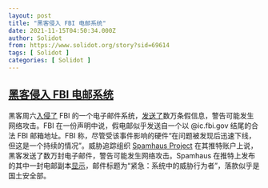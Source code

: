 ```yaml
---
layout: post
title: "黑客侵入 FBI 电邮系统"
date: 2021-11-15T04:50:34.000Z
author: Solidot
from: https://www.solidot.org/story?sid=69614
tags: [ Solidot ]
categories: [ Solidot ]
---
```

<!--1636951834000-->
[黑客侵入 FBI 电邮系统](https://www.solidot.org/story?sid=69614)
------

<div>
黑客周六<a href="https://www.theverge.com/2021/11/14/22781341/fbi-email-system-hacked-fake-cybersecurity-warnings">入侵了</a> FBI 的一个电子邮件系统，<a href="https://cn.reuters.com/article/usfbi-mail-hacking-accident-1115-idCNKBS2I003D?il=0" target="_blank">发送了</a>数万条假信息，警告可能发生网络攻击。FBI 在一份声明中说，假电邮似乎发送自一个以 @ic.fbi.gov 结尾的合法 FBI 邮箱地址。FBI 称，尽管受该事件影响的硬件“在问题被发现后迅速下线，但这是一个持续的情况”。威胁追踪组织 <a href="https://www.spamhaus.org/">Spamhaus Project</a> 在其推特账户上说，黑客发送了数万封电子邮件，警告可能发生网络攻击。Spamhaus 在推特上发布的其中一封电邮副本<a href="https://twitter.com/spamhaus/status/1459452609979371520" target="_blank">显示</a>，邮件标题为“紧急：系统中的威胁行为者”，落款似乎是国土安全部。
</div>
